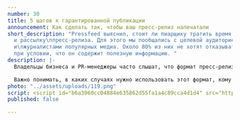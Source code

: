 ```yaml
---
number: 30
title: 5 шагов к гарантированной публикации
announcement: Как сделать так, чтобы ваш пресс-релиз напечатали
short_description: "Pressfeed выяснил, стоит ли пиарщику тратить время на написание
  и рассылку\nпресс-релиза. Для этого мы пообщались с целевой аудиторией - с редакторами
  и\nжурналистами популярных медиа. Около 80% из них не хотят отказываться от пресс-релиза,
  при условии, что он содержит полезную информацию. "
description: |-
  Владельцы бизнеса и PR-менеджеры часто слышат, что формат пресс-релиза отмирает. Что на смену ему приходят более быстрые способы донести информацию. Например, посты и сообщения в Facebook, Telegram, WhatsApp и в других социальных сетях и мессенджерах.

  Важно понимать, в каких случаях нужно использовать этот формат, кому и когда его отправлять. А главное, как написать пресс-релиз, который гарантированно попадет в СМИ. «Меньше задумывайтесь о том, нужен пресс-релиз или нет, больше тратьте времени на его содержание», — советует Анастасия Шматкова, главный редактор Roem. Мы расскажем, как за пять шагов сделать такой пресс-релиз, новость из которого точно опубликуют. Создавайте инфоповоды, пишите живые пресс-релизы и пользуйтесь накопленной мудростью и инструментами Pressfeed для продвижения вашей компании.
photo: "../assets/uploads/119.png"
script: <script id="b6a3960cc04884e635862d55fa1a4c89cca4d1d4" src="https://edu.pressfeed.ru/pl/lite/widget/script?id=144116"></script>
published: false

---
```

